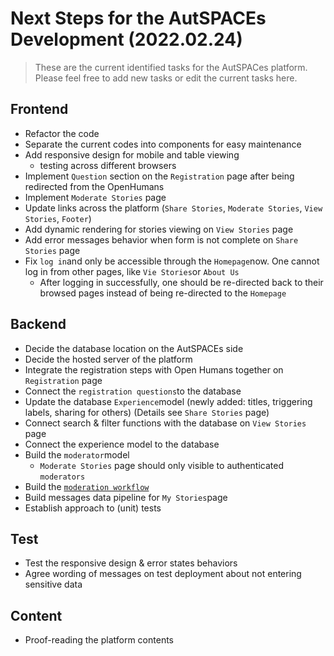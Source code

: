 # Next Steps for the AutSPACEs Development (2022.02.24)
> These are the current identified tasks for the AutSPACes platform. Please feel free to add new tasks or edit the current tasks here. 
## Frontend
* Refactor the code
* Separate the current codes into components for easy maintenance 
* Add responsive design for mobile and table viewing 
    * testing across different browsers  
* Implement `Question` section on the `Registration` page after being redirected from the OpenHumans 
* Implement `Moderate Stories` page
* Update links across the platform (`Share Stories`, `Moderate Stories`, `View Stories`, `Footer`)
* Add dynamic rendering for stories viewing on `View Stories` page
* Add error messages behavior when form is not complete on `Share Stories` page
* Fix `log in`and only be accessible through the `Homepage`now. One cannot log in from other pages, like `Vie Stories`or `About Us`
    * After logging in successfully, one should be re-directed back to their browsed pages instead of being re-directed to the `Homepage`

## Backend
* Decide the database location on the AutSPACEs side 
* Decide the hosted server of the platform 
* Integrate the registration steps with Open Humans together on `Registration` page
* Connect the `registration questions`to the database
* Update the database `Experience`model (newly added: titles, triggering labels, sharing for others) (Details see `Share Stories` page)
* Connect search & filter functions with the database on `View Stories` page
* Connect the experience model to the database 
* Build the `moderator`model 
    * `Moderate Stories` page should only visible to authenticated `moderators`
* Build the [`moderation workflow`](https://github.com/alan-turing-institute/AutisticaCitizenScience/tree/master/Moderation/strategy-process-moderation)
* Build messages data pipeline for `My Stories`page
* Establish approach to (unit) tests

## Test
* Test the responsive design & error states behaviors
* Agree wording of messages on test deployment about not entering sensitive data

## Content
* Proof-reading the platform contents 
